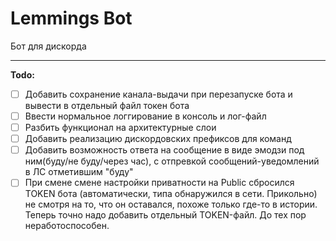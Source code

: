 # Lemmings Bot

Бот для дискорда

---

**Todo:**
- [ ] Добавить сохранение канала-выдачи при перезапуске бота и вывести в отдельный файл токен бота
- [ ] Ввести нормальное логгирование в консоль и лог-файл
- [ ] Разбить функционал на архитектурные слои
- [ ] Добавить реализацию дискордовских префиксов для команд
- [ ] Добавить возможность ответа на сообщение в виде эмодзи под ним(буду/не буду/через час), с отпревкой сообщений-уведомлений в ЛС отметившим "буду"
- [ ] При смене смене настройки приватности на Public сбросился TOKEN бота (автоматически, типа обнаружился в сети. Прикольно) не смотря на то, что он оставался, похоже только где-то в истории. Теперь точно надо добавить отдельный TOKEN-файл. До тех пор неработоспособен.
